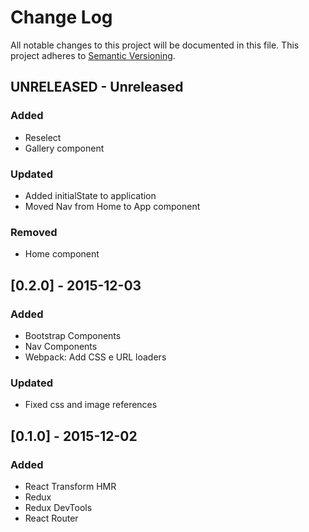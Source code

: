 # Change Log
All notable changes to this project will be documented in this file.
This project adheres to [Semantic Versioning](http://semver.org/).

## UNRELEASED - Unreleased
### Added
- Reselect
- Gallery component
### Updated
- Added initialState to application
- Moved Nav from Home to App component
### Removed
- Home component

## [0.2.0] - 2015-12-03
### Added
- Bootstrap Components
- Nav Components
- Webpack: Add CSS e URL loaders
### Updated
- Fixed css and image references

## [0.1.0] - 2015-12-02
### Added
- React Transform HMR
- Redux
- Redux DevTools
- React Router